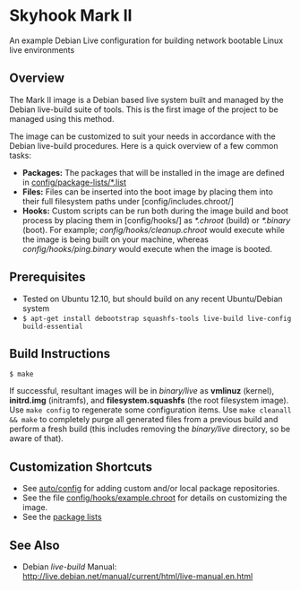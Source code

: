 Skyhook Mark II
===============
An example Debian Live configuration for building network bootable Linux live environments


Overview
--------
The Mark II image is a Debian based live system built and managed by the Debian live-build suite of tools.  This is the first image of the project to be managed using this method.

The image can be customized to suit your needs in accordance with the Debian live-build procedures.  Here is a quick overview of a few common tasks:

* **Packages:** The packages that will be installed in the image are defined in [config/package-lists/*.list](config/package-lists)
* **Files:** Files can be inserted into the boot image by placing them into their full filesystem paths under [config/includes.chroot/]
* **Hooks:** Custom scripts can be run both during the image build and boot process by placing them in [config/hooks/] as _*.chroot_ (build) or _*.binary_ (boot).  For example; _config/hooks/cleanup.chroot_ would execute while the image is being built on your machine, whereas _config/hooks/ping.binary_ would execute when the image is booted.


Prerequisites
-------------
* Tested on Ubuntu 12.10, but should build on any recent Ubuntu/Debian system
* `$ apt-get install debootstrap squashfs-tools live-build live-config build-essential`

Build Instructions
------------------
```
$ make
```

If successful, resultant images will be in _binary/live_ as **vmlinuz** (kernel), **initrd.img** (initramfs), and **filesystem.squashfs** (the root filesystem image).  Use `make config` to regenerate some configuration items.  Use `make cleanall && make` to completely purge all generated files from a previous build and perform a fresh build (this includes removing the _binary/live_ directory, so be aware of that).


Customization Shortcuts
-----------------------
* See [auto/config](auto/config) for adding custom and/or local package repositories.
* See the file [config/hooks/example.chroot](config/hooks/example.chroot) for details on customizing the image.
* See the [package lists](config/package-lists)

See Also
--------
* Debian _live-build_ Manual: http://live.debian.net/manual/current/html/live-manual.en.html
